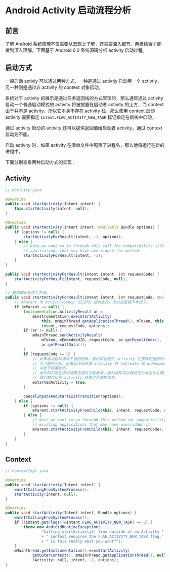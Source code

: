 # Android Activity 启动流程分析

## 前言

了解 Android 系统原理不仅需要从宏观上了解，还需要深入细节，两者结合才能做到深入理解。下面基于 Android 6.0 系统源码分析 activity 启动过程。

## 启动方式

一般启动 activiy 可以通过两种方式，一种是通过 activtiy 启动另一个 activtiy，另一种则是通过非 activity 的 context 对象启动。

系统对于 activity 的展示是通过任务返回栈的方式管理的，那么通常通过 activity 启动一个普通启动模式的 activity 将被放置在启动者 activity 的上方，而 context 由于并不是 activity，所以它本身不存在 activity 栈，那么使用 context 启动 activity 需要指定 `Intent.FLAG_ACTIVITY_NEW_TASK` 标记指定在新栈中启动。

通过 activity 启动的 activity 还可以提供返回值给启动者 activity，通过 context 启动则不能。

启动 activity 时，如果 activity 在清单文件中配置了进程名，那么他将运行在新的进程中。

下面分别查看两种启动方式的实现：

## Activity

```java
// Activity.java

@Override
public void startActivity(Intent intent) {
    this.startActivity(intent, null);
}

@Override
public void startActivity(Intent intent, @Nullable Bundle options) {
    if (options != null) {
        startActivityForResult(intent, -1, options);
    } else {
        // Note we want to go through this call for compatibility with
        // applications that may have overridden the method.
        startActivityForResult(intent, -1);
    }
}

public void startActivityForResult(Intent intent, int requestCode) {
    startActivityForResult(intent, requestCode, null);
}

// 最终都走到这个方法。
public void startActivityForResult(Intent intent, int requestCode, @Nullable Bundle options) {
    // mParent 为 ActivityGroup（已过时）提供支持，所以这里就不考虑了。
    if (mParent == null) {
        Instrumentation.ActivityResult ar =
            mInstrumentation.execStartActivity(
                this, mMainThread.getApplicationThread(), mToken, this,
                intent, requestCode, options);
        if (ar != null) {
            mMainThread.sendActivityResult(
                mToken, mEmbeddedID, requestCode, ar.getResultCode(),
                ar.getResultData());
        }
        if (requestCode >= 0) {
            // 如果本次启动请求了返回结果，我们可以避免 activity 在接收到返回的结果之前展示。
            // 为了避免闪烁，设置此代码将使 activity 在 onCreate 或 onResume 的过程
            // 中处于隐藏状态。
            // 此代码只能在请求结果完成时才能取消，因为这样可以保证无论发生什么情况，
            // 我们都可以在 activity 结束之后获取信息。
            mStartedActivity = true;
        }

        cancelInputsAndStartExitTransition(options);
    } else {
        if (options != null) {
            mParent.startActivityFromChild(this, intent, requestCode, options);
        } else {
            // Note we want to go through this method for compatibility with
            // existing applications that may have overridden it.
            mParent.startActivityFromChild(this, intent, requestCode);
        }
    }
}
```

## Context

```java
// ContextImpl.java

@Override
public void startActivity(Intent intent) {
    warnIfCallingFromSystemProcess();
    startActivity(intent, null);
}

@Override
public void startActivity(Intent intent, Bundle options) {
    warnIfCallingFromSystemProcess();
    if ((intent.getFlags()&Intent.FLAG_ACTIVITY_NEW_TASK) == 0) {
        throw new AndroidRuntimeException(
                "Calling startActivity() from outside of an Activity "
                + " context requires the FLAG_ACTIVITY_NEW_TASK flag."
                + " Is this really what you want?");
    }
    mMainThread.getInstrumentation().execStartActivity(
            getOuterContext(), mMainThread.getApplicationThread(), null,
            (Activity) null, intent, -1, options);
}
```

